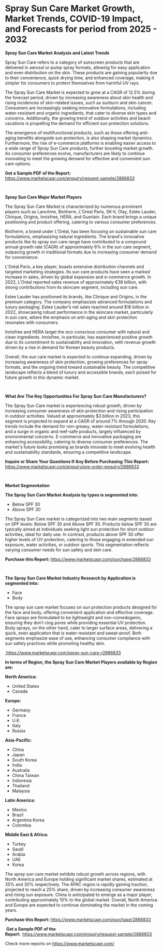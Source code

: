 <p><h1>Spray Sun Care Market Growth, Market Trends, COVID-19 Impact, and Forecasts for period from 2025 - 2032</h1></p><p><strong>Spray Sun Care Market Analysis and Latest Trends</strong></p>
<p><p>Spray Sun Care refers to a category of sunscreen products that are delivered in aerosol or pump spray formats, allowing for easy application and even distribution on the skin. These products are gaining popularity due to their convenience, quick drying time, and enhanced coverage, making it simpler for consumers to protect themselves from harmful UV rays.</p><p>The Spray Sun Care Market is expected to grow at a CAGR of 12.5% during the forecast period, driven by increasing awareness about skin health and rising incidences of skin-related issues, such as sunburn and skin cancer. Consumers are increasingly seeking innovative formulations, including water-resistant and organic ingredients, that cater to diverse skin types and concerns. Additionally, the growing trend of outdoor activities and beach vacations is propelling the demand for efficient sun protection solutions.</p><p>The emergence of multifunctional products, such as those offering anti-aging benefits alongside sun protection, is also shaping market dynamics. Furthermore, the rise of e-commerce platforms is enabling easier access to a wide range of Spray Sun Care products, further boosting market growth. As consumer preferences evolve, manufacturers are likely to continue innovating to meet the growing demand for effective and convenient sun care options.</p></p>
<p><strong>Get a Sample PDF of the Report:&nbsp;</strong> <a href="https://www.marketscagr.com/enquiry/request-sample/2886833?utm_campaign=2480&utm_medium=2&utm_source=Github&utm_content=ia&utm_term=13032025&utm_id=spray-sun-care">https://www.marketscagr.com/enquiry/request-sample/2886833</a></p>
<p>&nbsp;</p>
<p><strong>Spray Sun Care Major Market Players</strong></p>
<p><p>The Spray Sun Care Market is characterized by numerous prominent players such as Lancôme, Biotherm, L'Oréal Paris, SK-II, Olay, Estée Lauder, Clinique, Origins, Innisfree, HERA, and Guerlain. Each brand brings a unique positioning and product offering, catering to various consumer preferences.</p><p>Biotherm, a brand under L'Oréal, has been focusing on sustainable sun care formulations, emphasizing natural ingredients. The brand's innovative products like its spray sun care range have contributed to a compound annual growth rate (CAGR) of approximately 6% in the sun care segment, outpacing growth in traditional formats due to increasing consumer demand for convenience.</p><p>L'Oréal Paris, a key player, boasts extensive distribution channels and targeted marketing strategies. Its sun care products have seen a marked increase in sales, driven by global expansion and e-commerce growth. In 2022, L'Oréal reported sales revenue of approximately €38 billion, with strong contributions from its skincare segment, including sun care.</p><p>Estee Lauder has positioned its brands, like Clinique and Origins, in the premium category. The company emphasizes advanced formulations and luxury packaging. Estee Lauder’s net sales reached around $16 billion in 2022, showcasing robust performance in the skincare market, particularly in sun care, where the emphasis on anti-aging and skin protection resonates with consumers.</p><p>Innisfree and HERA target the eco-conscious consumer with natural and clean ingredients. Innisfree, in particular, has experienced positive growth due to its commitment to sustainability and innovation, with revenue growth driven by a rise in demand for Korean beauty products.</p><p>Overall, the sun care market is expected to continue expanding, driven by increasing awareness of skin protection, growing preferences for spray formats, and the ongoing trend toward sustainable beauty. The competitive landscape reflects a blend of luxury and accessible brands, each poised for future growth in this dynamic market.</p></p>
<p>&nbsp;</p>
<p><strong>What Are The Key Opportunities For Spray Sun Care Manufacturers?</strong></p>
<p><p>The Spray Sun Care market is experiencing robust growth, driven by increasing consumer awareness of skin protection and rising participation in outdoor activities. Valued at approximately $3 billion in 2023, this segment is projected to expand at a CAGR of around 7% through 2030. Key trends include the demand for non-greasy, water-resistant formulations, and a surge in organic and reef-safe products, largely influenced by environmental concerns. E-commerce and innovative packaging are enhancing accessibility, catering to diverse consumer preferences. The market's future looks promising as brands innovate to meet evolving health and sustainability standards, ensuring a competitive landscape.</p></p>
<p><strong>Inquire or Share Your Questions If Any Before Purchasing This Report:</strong> <a href="https://www.marketscagr.com/enquiry/pre-order-enquiry/2886833?utm_campaign=2480&utm_medium=2&utm_source=Github&utm_content=ia&utm_term=13032025&utm_id=spray-sun-care">https://www.marketscagr.com/enquiry/pre-order-enquiry/2886833</a></p>
<p>&nbsp;</p>
<p><strong>Market Segmentation</strong></p>
<p><strong>The Spray Sun Care Market Analysis by types is segmented into:</strong></p>
<p><ul><li>Below SPF 30</li><li>Above SPF 30</li></ul></p>
<p><p>The Spray Sun Care market is categorized into two main segments based on SPF levels: Below SPF 30 and Above SPF 30. Products below SPF 30 are typically aimed at individuals seeking light sun protection for short outdoor activities, ideal for daily use. In contrast, products above SPF 30 offer higher levels of UV protection, catering to those engaging in extended sun exposure, water activities, or outdoor sports. This segmentation reflects varying consumer needs for sun safety and skin care.</p></p>
<p><strong>Purchase this Report:&nbsp;</strong><a href="https://www.marketscagr.com/purchase/2886833?utm_campaign=2480&utm_medium=2&utm_source=Github&utm_content=ia&utm_term=13032025&utm_id=spray-sun-care">https://www.marketscagr.com/purchase/2886833</a></p>
<p>&nbsp;</p>
<p><strong>The Spray Sun Care Market Industry Research by Application is segmented into:</strong></p>
<p><ul><li>Face</li><li>Body</li></ul></p>
<p><p>The spray sun care market focuses on sun protection products designed for the face and body, offering convenient application and effective coverage. Face sprays are formulated to be lightweight and non-comedogenic, ensuring they don’t clog pores while providing essential UV protection. Body sprays, on the other hand, cater to larger surface areas, delivering a quick, even application that is water-resistant and sweat-proof. Both segments emphasize ease of use, enhancing consumer compliance with sun safety practices while promoting healthy skin.</p></p>
<p><a href="https://www.marketscagr.com/spray-sun-care-r2886833?utm_campaign=2480&utm_medium=2&utm_source=Github&utm_content=ia&utm_term=13032025&utm_id=spray-sun-care">&nbsp;https://www.marketscagr.com/spray-sun-care-r2886833</a></p>
<p><strong>In terms of Region, the Spray Sun Care Market Players available by Region are:</strong></p>
<p>
    <p> <strong> North America: </strong>
        <ul>
            <li>United States</li>
            <li>Canada</li>
        </ul>
        </p> 
    <p> <strong> Europe: </strong>
        <ul>
            <li>Germany</li>
            <li>France</li>
            <li>U.K.</li>
            <li>Italy</li>
            <li>Russia</li>
        </ul>
        </p> 
    <p> <strong> Asia-Pacific: </strong>
        <ul>
            <li>China</li>
            <li>Japan</li>
            <li>South Korea</li>
            <li>India</li>
            <li>Australia</li>
            <li>China Taiwan</li>
            <li>Indonesia</li>
            <li>Thailand</li>
            <li>Malaysia</li>
        </ul>
        </p> 
    <p> <strong> Latin America: </strong>
        <ul>
            <li>Mexico</li>
            <li>Brazil</li>
            <li>Argentina Korea</li>
            <li>Colombia</li>
        </ul>
        </p> 
    <p> <strong> Middle East & Africa: </strong>
        <ul>
            <li>Turkey</li>
            <li>Saudi</li>
            <li>Arabia</li>
            <li>UAE</li>
            <li>Korea</li>
        </ul>
    </p>
    </p>
<p><p>The spray sun care market exhibits robust growth across regions, with North America and Europe holding significant market shares, estimated at 35% and 30% respectively. The APAC region is rapidly gaining traction, projected to reach a 25% share, driven by increasing consumer awareness and rising sun exposure. China is anticipated to emerge as a major player, contributing approximately 10% to the global market. Overall, North America and Europe are expected to continue dominating the market in the coming years.</p></p>
<p><strong>Purchase this Report: </strong><a href="https://www.marketscagr.com/purchase/2886833?utm_campaign=2480&utm_medium=2&utm_source=Github&utm_content=ia&utm_term=13032025&utm_id=spray-sun-care">https://www.marketscagr.com/purchase/2886833</a></p>
<p>&nbsp;<strong>Get a Sample PDF of the Report:&nbsp;&nbsp;</strong><a href="https://www.marketscagr.com/enquiry/request-sample/2886833?utm_campaign=2480&utm_medium=2&utm_source=Github&utm_content=ia&utm_term=13032025&utm_id=spray-sun-care">https://www.marketscagr.com/enquiry/request-sample/2886833</a></p>
<p><strong></strong></p>
<p>Check more reports on <a href="https://www.marketscagr.com/?utm_campaign=2480&utm_medium=2&utm_source=Github&utm_content=ia&utm_term=13032025&utm_id=spray-sun-care">https://www.marketscagr.com/</a></p>